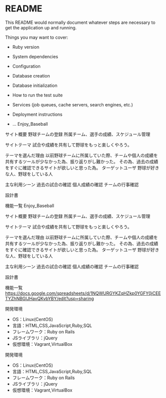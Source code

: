 # README

This README would normally document whatever steps are necessary to get the
application up and running.

Things you may want to cover:

* Ruby version

* System dependencies

* Configuration

* Database creation

* Database initialization

* How to run the test suite

* Services (job queues, cache servers, search engines, etc.)

* Deployment instructions

* ...
Enjoy_Baseball

 サイト概要
野球チームの登録
所属チーム、選手の成績、スケジュール管理

 サイトテーマ
試合や成績を共有して野球をもっと楽しくやろう。

 テーマを選んだ理由
以前野球チームに所属していた際、チームや個人の成績を共有するツールが少なかった為、振り返りがし難かった。
その為、過去の成績をすぐに確認できるサイトが欲しいと思った為。
 ターゲットユーザ
野球が好きな人、野球をしている人

 主な利用シーン
過去の試合の確認
個人成績の確認
チームの行事確認

 設計書

 機能一覧
Enjoy_Baseball

 サイト概要
野球チームの登録
所属チーム、選手の成績、スケジュール管理

 サイトテーマ
試合や成績を共有して野球をもっと楽しくやろう。

 テーマを選んだ理由
以前野球チームに所属していた際、チームや個人の成績を共有するツールが少なかった為、振り返りがし難かった。
その為、過去の成績をすぐに確認できるサイトが欲しいと思った為。
 ターゲットユーザ
野球が好きな人、野球をしている人

 主な利用シーン
過去の試合の確認
個人成績の確認
チームの行事確認

 設計書

 機能一覧
https://docs.google.com/spreadsheets/d/1NQWURGYKZqHZkp0YGFY0jCEETYZhNBGlJHavQKvbYBY/edit?usp=sharing

 開発環境
- OS：Linux(CentOS)
- 言語：HTML,CSS,JavaScript,Ruby,SQL
- フレームワーク：Ruby on Rails
- JSライブラリ：jQuery
- 仮想環境：Vagrant,VirtualBox



 開発環境
- OS：Linux(CentOS)
- 言語：HTML,CSS,JavaScript,Ruby,SQL
- フレームワーク：Ruby on Rails
- JSライブラリ：jQuery
- 仮想環境：Vagrant,VirtualBox

